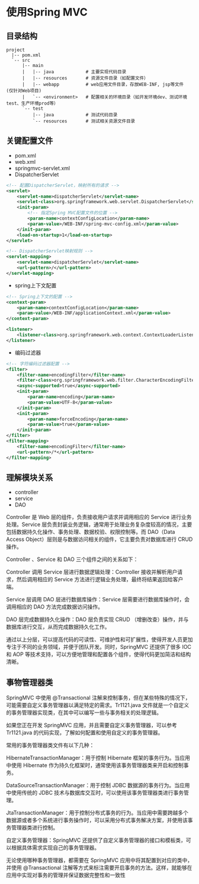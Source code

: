# 使用Spring MVC

## 目录结构

```
project
  |-- pom.xml
  `-- src
      |-- main
      |   |-- java            # 主要实现代码目录
      |   |-- resources       # 资源文件目录（如配置文件）
      |   |-- webapp          # web应用文件目录，存放WEB-INF, jsp等文件 (仅针对Web项目)
      |   `-- <environment>   # 配置相关的环境目录（如开发环境dev、测试环境test、生产环境prod等）
      `-- test
          |-- java            # 测试代码目录
          `-- resources       # 测试相关资源文件目录
```

## 关键配置文件
- pom.xml
- web.xml
- springmvc-servlet.xml
- DispatcherServlet

```xml
<!-- 配置DispatcherServlet，映射所有的请求 -->
<servlet>
    <servlet-name>dispatcherServlet</servlet-name>
    <servlet-class>org.springframework.web.servlet.DispatcherServlet</servlet-class>
    <init-param>
        <!-- 指定Spring MVC配置文件的位置 -->
        <param-name>contextConfigLocation</param-name>
        <param-value>/WEB-INF/spring-mvc-config.xml</param-value>
    </init-param>
    <load-on-startup>1</load-on-startup>
</servlet>

<!-- DispatcherServlet映射规则 -->
<servlet-mapping>
    <servlet-name>dispatcherServlet</servlet-name>
    <url-pattern>/</url-pattern>
</servlet-mapping>

```

- spring上下文配置

```xml
<!-- Spring上下文的配置 -->
<context-param>
    <param-name>contextConfigLocation</param-name>
    <param-value>/WEB-INF/applicationContext.xml</param-value>
</context-param>

<listener>
    <listener-class>org.springframework.web.context.ContextLoaderListener</listener-class>
</listener>

```

- 编码过滤器

```xml
<!-- 字符编码过滤器配置 -->
<filter>
    <filter-name>encodingFilter</filter-name>
    <filter-class>org.springframework.web.filter.CharacterEncodingFilter</filter-class>
    <async-supported>true</async-supported>
    <init-param>
        <param-name>encoding</param-name>
        <param-value>UTF-8</param-value>
    </init-param>
    <init-param>
        <param-name>forceEncoding</param-name>
        <param-value>true</param-value>
    </init-param>
</filter>
<filter-mapping>
    <filter-name>encodingFilter</filter-name>
    <url-pattern>/*</url-pattern>
</filter-mapping>

```

## 理解模块关系
- controller
- service
- DAO

Controller 是 Web 层的组件，负责接收用户请求并调用相应的 Service 进行业务处理。Service 层负责封装业务逻辑，通常用于处理业务复杂度较高的情况，主要包括数据持久化操作、事务处理、数据校验、权限控制等。而 DAO（Data Access Object）层则是与数据访问相关的组件，它主要负责对数据库进行 CRUD 操作。

Controller 、Service 和 DAO 三个组件之间的关系如下：

Controller 调用 Service 层进行数据逻辑处理：Controller 接收并解析用户请求，然后调用相应的 Service 方法进行逻辑业务处理，最终将结果返回给客户端。

Service 层调用 DAO 层进行数据库操作：Service 层需要进行数据库操作时，会调用相应的 DAO 方法完成数据访问操作。

DAO 层完成数据持久化操作：DAO 层负责实现 CRUD （增删改查）操作，并与数据库进行交互，从而完成数据持久化工作。

通过以上分层，可以提高代码的可读性、可维护性和可扩展性，使得开发人员更加专注于不同的业务领域，并便于团队开发。同时，SpringMVC 还提供了很多 IOC 和 AOP 等技术支持，可以方便地管理和配置各个组件，使得代码更加简洁和结构清晰。



## 事物管理器类

SpringMVC 中使用 @Transactional 注解来控制事务，但在某些特殊的情况下，可能需要自定义事务管理器以满足特定的需求。Tr1121.java 文件就是一个自定义的事务管理器实现类，在其中可以编写一些与事务相关的处理逻辑。

如果您正在开发 SpringMVC 应用，并且需要自定义事务管理器，可以参考 Tr1121.java 的代码实现，了解如何配置和使用自定义的事务管理器。

常用的事务管理器类文件有以下几种：

HibernateTransactionManager：用于控制 Hibernate 框架的事务行为。当应用中使用 Hibernate 作为持久化框架时，通常使用该事务管理器类来开启和控制事务。

DataSourceTransactionManager：用于控制 JDBC 数据源的事务行为。当应用中使用传统的 JDBC 技术与数据库交互时，可以使用该事务管理器类进行事务管理。

JtaTransactionManager：用于控制分布式事务的行为。当应用中需要跨越多个数据源或者多个系统进行事务操作时，可以采用分布式事务解决方案，并使用该事务管理器类进行控制。

自定义事务管理器：SpringMVC 还提供了自定义事务管理器的接口和模板类，可以根据具体需求实现自己的事务管理器。

无论使用哪种事务管理器，都需要在 SpringMVC 应用中将其配置到对应的类中，并使用 @Transactional 注解等方式来标注需要开启事务的方法。这样，就能够在应用中实现对事务的管理并保证数据完整性和一致性
